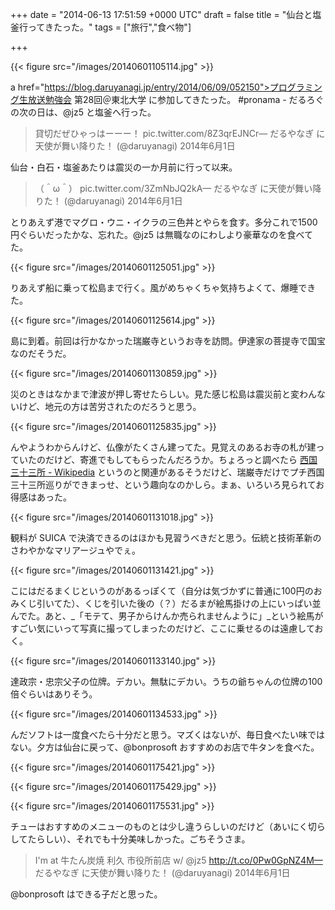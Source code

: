 
+++
date = "2014-06-13 17:51:59 +0000 UTC"
draft = false
title = "仙台と塩釜行ってきたった。"
tags = ["旅行","食べ物"]

+++


{{< figure src="/images/20140601105114.jpg"  >}}

a href="https://blog.daruyanagi.jp/entry/2014/06/09/052150">プログラミング生放送勉強会 第28回＠東北大学 に参加してきたった。 #pronama - だるろぐ</a> の次の日は、@jz5 と塩釜へ行った。

>貸切だぜひゃっはーーー！ pic.twitter.com/8Z3qrEJNCr— だるやなぎ に天使が舞い降りた！ (@daruyanagi) 2014年6月1日<script async="" src="https://platform.twitter.com/widgets.js" charset="utf-8"></script>

仙台・白石・塩釜あたりは震災の一か月前に行って以来。

>（＾ω＾） pic.twitter.com/3ZmNbJQ2kA— だるやなぎ に天使が舞い降りた！ (@daruyanagi) 2014年6月1日<script async="" src="https://platform.twitter.com/widgets.js" charset="utf-8"></script>

とりあえず港でマグロ・ウニ・イクラの三色丼とやらを食す。多分これで1500円ぐらいだったかな、忘れた。@jz5 は無職なのにわしより豪華なのを食べてた。

{{< figure src="/images/20140601125051.jpg"  >}}

りあえず船に乗って松島まで行く。風がめちゃくちゃ気持ちよくて、爆睡できた。

{{< figure src="/images/20140601125614.jpg"  >}}

島に到着。前回は行かなかった瑞巌寺というお寺を訪問。伊達家の菩提寺で国宝なのだそうだ。

{{< figure src="/images/20140601130859.jpg"  >}}

災のときはなかまで津波が押し寄せたらしい。見た感じ松島は震災前と変わんないけど、地元の方は苦労されたのだろうと思う。

{{< figure src="/images/20140601125835.jpg"  >}}

んやようわからんけど、仏像がたくさん建ってた。見覚えのあるお寺の札が建っていたのだけど、寄進でもしてもらったんだろうか。ちょろっと調べたら <a href="http://ja.wikipedia.org/wiki/%E8%A5%BF%E5%9B%BD%E4%B8%89%E5%8D%81%E4%B8%89%E6%89%80">西国三十三所 - Wikipedia</a> というのと関連があるそうだけど、瑞巌寺だけでプチ西国三十三所巡りができまっせ、という趣向なのかしら。まぁ、いろいろ見られてお得感はあった。

{{< figure src="/images/20140601131018.jpg"  >}}

観料が SUICA で決済できるのはほかも見習うべきだと思う。伝統と技術革新のさわやかなマリアージュやでぇ。

{{< figure src="/images/20140601131421.jpg"  >}}

こにはだるまくじというのがあるっぽくて（自分は気づかずに普通に100円のおみくじ引いてた）、くじを引いた後の（？）だるまが絵馬掛けの上にいっぱい並んでた。あと、_「モテて、男子からけんか売られませんように」_という絵馬がすごい気にいって写真に撮ってしまったのだけど、ここに乗せるのは遠慮しておく。

{{< figure src="/images/20140601133140.jpg"  >}}

達政宗・忠宗父子の位牌。デカい。無駄にデカい。うちの爺ちゃんの位牌の100倍ぐらいはありそう。

{{< figure src="/images/20140601134533.jpg"  >}}

んだソフトは一度食べたら十分だと思う。マズくはないが、毎日食べたい味ではない。夕方は仙台に戻って、@bonprosoft おすすめのお店で牛タンを食べた。

{{< figure src="/images/20140601175421.jpg"  >}}

{{< figure src="/images/20140601175429.jpg"  >}}

{{< figure src="/images/20140601175531.jpg"  >}}

チューはおすすめのメニューのものとは少し違うらしいのだけど（あいにく切らしてたらしい）、それでも十分美味しかった。ごちそうさま。

>I&#39;m at 牛たん炭焼 利久 市役所前店 w/ @jz5 http://t.co/0Pw0GpNZ4M— だるやなぎ に天使が舞い降りた！ (@daruyanagi) 2014年6月1日<script async="" src="https://platform.twitter.com/widgets.js" charset="utf-8"></script>

@bonprosoft はできる子だと思った。


